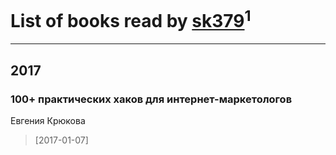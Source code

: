 # List of books read by [sk379](https://plus.google.com/u/0/104993798183193187530/)<sup>1</sup>
---

## 2017

### 100+ практических хаков для интернет-маркетологов
Евгения Крюкова
> [2017-01-07] 



